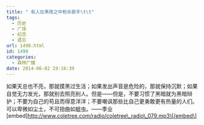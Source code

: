 ```yaml
---
title: " 有人在黑夜之中枪杀歌手\t\t"
tags:
  - 历史
  - 广场
  - 纪念
  - 遗忘
url: 1490.html
id: 1490
categories:
  - 森林广播
date: 2014-06-02 19:16:39
---
```


如果天总也不亮，那就摸黑过生活；如果发出声音是危险的，那就保持沉默；如果自觉无力发光，那就别去照亮别人。但是——但是，不要习惯了黑暗就为黑暗辩护；不要为自己的苟且而得意洋洋；不要嘲讽那些比自己更勇敢更有热量的人们。可以卑微如尘土，不可扭曲如蛆虫。——季业   \[embed\]http://www.coletree.com/radio/coletree\_radio\_079.mp3\[/embed\]
